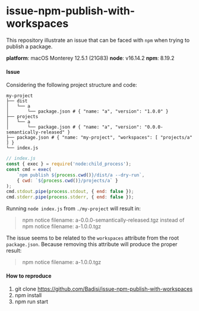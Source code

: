 # issue-npm-publish-with-workspaces

This repository illustrate an issue that can be faced with `npm` when trying to publish a package.

**platform**: macOS Monterey 12.5.1 (21G83)
**node**: v16.14.2
**npm**: 8.19.2

#### Issue

Considering the following project structure and code:

```
my-project
├── dist
│   └── a
│       └── package.json # { "name: "a", "version": "1.0.0" }
├── projects
│   └── a
│       └── package.json # { "name: "a", "version": "0.0.0-semantically-released" }
├── package.json # { "name: "my-project", "workspaces": [ "projects/a" ] }
└── index.js
```

```js
// index.js
const { exec } = require('node:child_process');
const cmd = exec(
    `npm publish ${process.cwd()}/dist/a --dry-run`,
    { cwd: `${process.cwd()}/projects/a` }
);
cmd.stdout.pipe(process.stdout, { end: false });
cmd.stderr.pipe(process.stderr, { end: false });
```

Running `node index.js` from `./my-project` will result in:
> npm notice filename: a-0.0.0-semantically-released.tgz
instead of
> npm notice filename: a-1.0.0.tgz

The issue seems to be related to the `workspaces` attribute from the root `package.json`.
Because removing this attribute will produce the proper result:
> npm notice filename: a-1.0.0.tgz

#### How to reproduce

1. git clone https://github.com/Badisi/issue-npm-publish-with-workspaces
2. npm install
3. npm run start
